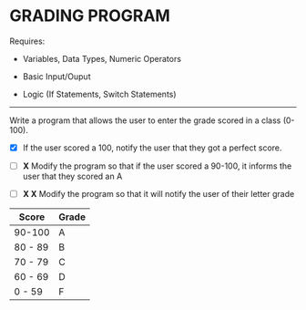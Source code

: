 # GRADING PROGRAM

Requires: 

- Variables, Data Types, Numeric Operators

- Basic Input/Ouput

- Logic (If Statements, Switch Statements)

---

Write a program that allows the user to enter the grade scored in a class (0-100).

- [x] If the user scored a 100, notify the user that they got a perfect score.

- [ ] **X** Modify the program so that if the user scored a 90-100, it informs the user that they scored an A

- [ ] **X X** Modify the program so that it will notify the user of their letter grade

| Score | Grade |
|-------|-------|
| 90-100 | A |
| 80 - 89 | B |
| 70 - 79 | C |
| 60 - 69 | D |
| 0 - 59 | F |
